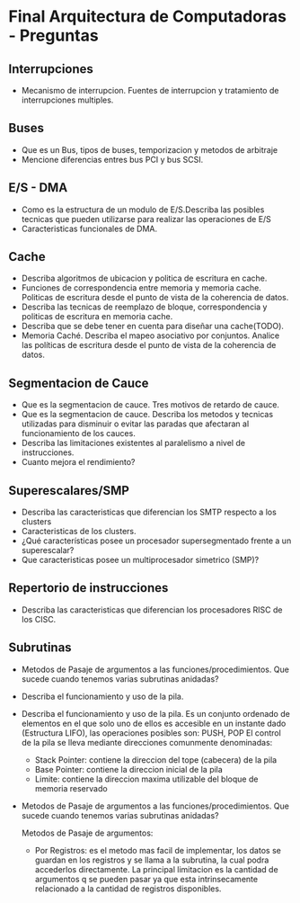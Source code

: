 Final Arquitectura de Computadoras - Preguntas
==============================================

Interrupciones
--------------

  * Mecanismo de interrupcion. Fuentes de interrupcion y tratamiento de
    interrupciones multiples.

Buses
-----

  * Que es un Bus, tipos de buses, temporizacion y metodos de arbitraje
  * Mencione diferencias entres bus PCI y bus SCSI.

E/S - DMA
---------

  * Como es la estructura de un modulo de E/S.Describa las posibles tecnicas
    que pueden utilizarse para realizar las operaciones de E/S
  * Caracteristicas funcionales de DMA.

Cache
-----

  * Describa algoritmos de ubicacion y politica de escritura en cache.
  * Funciones de correspondencia entre memoria y memoria cache. Politicas de
    escritura desde el punto de vista de la coherencia de datos.
  * Describa las tecnicas de reemplazo de bloque, correspondencia y politicas
    de escritura en memoria cache.
  * Describa que se debe tener en cuenta para diseñar una cache(TODO).
  * Memoria Caché. Describa el mapeo asociativo por conjuntos. Analice las
    políticas de escritura desde el punto de vista de la coherencia de datos.

Segmentacion de Cauce
---------------------

  * Que es la segmentacion de cauce. Tres motivos de retardo de cauce.
  * Que es la segmentacion de cauce. Describa los metodos y tecnicas utilizadas
    para disminuir o evitar las paradas que afectaran al funcionamiento de los
    cauces.
  * Describa las limitaciones existentes al paralelismo a nivel de
    instrucciones.
  * Cuanto mejora el rendimiento?

Superescalares/SMP
------------------

  * Describa las caracteristicas que diferencian los SMTP respecto a los
    clusters
  * Caracteristicas de los clusters.
  * ¿Qué características posee un procesador supersegmentado frente a un
    superescalar?
  * Que caracteristicas posee un multiprocesador simetrico (SMP)?

Repertorio de instrucciones
---------------------------

  * Describa las caracteristicas que diferencian los procesadores RISC de los
    CISC.

Subrutinas
----------

  * Metodos de Pasaje de argumentos a las funciones/procedimientos. Que sucede
    cuando tenemos varias subrutinas anidadas?
  * Describa el funcionamiento y uso de la pila.



  * Describa el funcionamiento y uso de la pila.
      Es un conjunto ordenado de elementos en el que solo uno de ellos es
      accesible en un instante dado (Estructura LIFO), las operaciones posibles
      son:  PUSH, POP
      El control de la pila se lleva mediante direcciones comunmente denominadas:
      - Stack Pointer: contiene la direccion del tope (cabecera) de la pila
      - Base Pointer: contiene la direccion inicial de la pila
      - Limite: contiene la direccion maxima utilizable del bloque de memoria reservado

  * Metodos de Pasaje de argumentos a las funciones/procedimientos. Que sucede
    cuando tenemos varias subrutinas anidadas?

    Metodos de Pasaje de argumentos:
    - Por Registros: es el metodo mas facil de implementar, los datos se
      guardan en los registros  y se llama a la subrutina, la cual podra
      accederlos directamente. La principal limitacion es la cantidad de
      argumentos q se pueden pasar ya que esta intrinsecamente relacionado a
      la cantidad de registros disponibles.

